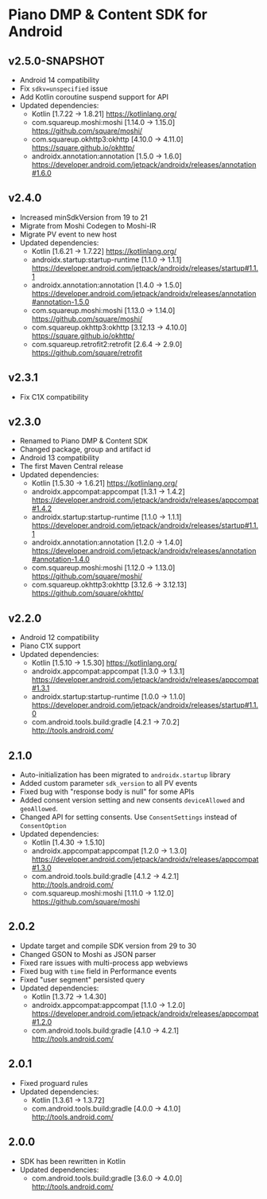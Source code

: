 # Piano DMP & Content SDK for Android

## v2.5.0-SNAPSHOT
* Android 14 compatibility
* Fix `sdkv=unspecified` issue
* Add Kotlin coroutine suspend support for API
* Updated dependencies:
    - Kotlin [1.7.22 -> 1.8.21]
      https://kotlinlang.org/
    - com.squareup.moshi:moshi [1.14.0 -> 1.15.0]
      https://github.com/square/moshi/
    - com.squareup.okhttp3:okhttp [4.10.0 -> 4.11.0]
      https://square.github.io/okhttp/
    - androidx.annotation:annotation [1.5.0 -> 1.6.0]
      https://developer.android.com/jetpack/androidx/releases/annotation#1.6.0

## v2.4.0
* Increased minSdkVersion from 19 to 21
* Migrate from Moshi Codegen to Moshi-IR
* Migrate PV event to new host
* Updated dependencies:
    - Kotlin [1.6.21 -> 1.7.22]
      https://kotlinlang.org/
    - androidx.startup:startup-runtime [1.1.0 -> 1.1.1]
      https://developer.android.com/jetpack/androidx/releases/startup#1.1.1
    - androidx.annotation:annotation [1.4.0 -> 1.5.0]
      https://developer.android.com/jetpack/androidx/releases/annotation#annotation-1.5.0
    - com.squareup.moshi:moshi [1.13.0 -> 1.14.0]
      https://github.com/square/moshi/
    - com.squareup.okhttp3:okhttp [3.12.13 -> 4.10.0]
      https://square.github.io/okhttp/
    - com.squareup.retrofit2:retrofit [2.6.4 -> 2.9.0]
      https://github.com/square/retrofit

## v2.3.1
* Fix C1X compatibility

## v2.3.0
* Renamed to Piano DMP & Content SDK
* Changed package, group and artifact id
* Android 13 compatibility
* The first Maven Central release
* Updated dependencies:
    - Kotlin [1.5.30 -> 1.6.21]
      https://kotlinlang.org/
    - androidx.appcompat:appcompat [1.3.1 -> 1.4.2]
      https://developer.android.com/jetpack/androidx/releases/appcompat#1.4.2
    - androidx.startup:startup-runtime [1.1.0 -> 1.1.1]
      https://developer.android.com/jetpack/androidx/releases/startup#1.1.1
    - androidx.annotation:annotation [1.2.0 -> 1.4.0]
      https://developer.android.com/jetpack/androidx/releases/annotation#annotation-1.4.0
    - com.squareup.moshi:moshi [1.12.0 -> 1.13.0]
      https://github.com/square/moshi/
    - com.squareup.okhttp3:okhttp [3.12.6 -> 3.12.13]
      https://github.com/square/okhttp/

## v2.2.0
* Android 12 compatibility
* Piano C1X support 
* Updated dependencies:
    - Kotlin [1.5.10 -> 1.5.30]
      https://kotlinlang.org/
    - androidx.appcompat:appcompat [1.3.0 -> 1.3.1]
      https://developer.android.com/jetpack/androidx/releases/appcompat#1.3.1
    - androidx.startup:startup-runtime [1.0.0 -> 1.1.0]
      https://developer.android.com/jetpack/androidx/releases/startup#1.1.0
    - com.android.tools.build:gradle [4.2.1 -> 7.0.2]
      http://tools.android.com/


## 2.1.0
* Auto-initialization has been migrated to `androidx.startup` library
* Added custom parameter `sdk_version` to all PV events
* Fixed bug with "response body is null" for some APIs
* Added consent version setting and new consents `deviceAllowed` and `geoAllowed`.
* Changed API for setting consents. Use `ConsentSettings` instead of `ConsentOption`
* Updated dependencies:
    - Kotlin [1.4.30 -> 1.5.10]
    - androidx.appcompat:appcompat [1.2.0 -> 1.3.0]
      https://developer.android.com/jetpack/androidx/releases/appcompat#1.3.0
    - com.android.tools.build:gradle [4.1.2 -> 4.2.1]
      http://tools.android.com/
    - com.squareup.moshi:moshi [1.11.0 -> 1.12.0]
      https://github.com/square/moshi

## 2.0.2
* Update target and compile SDK version from 29 to 30
* Changed GSON to Moshi as JSON parser
* Fixed rare issues with multi-process app webviews
* Fixed bug with `time` field in Performance events
* Fixed "user segment" persisted query
* Updated dependencies:
    - Kotlin [1.3.72 -> 1.4.30]
    - androidx.appcompat:appcompat [1.1.0 -> 1.2.0]
      https://developer.android.com/jetpack/androidx/releases/appcompat#1.2.0
    - com.android.tools.build:gradle [4.1.0 -> 4.2.1]
      http://tools.android.com/

## 2.0.1
* Fixed proguard rules
* Updated dependencies:
    - Kotlin [1.3.61 -> 1.3.72]
    - com.android.tools.build:gradle [4.0.0 -> 4.1.0]
      http://tools.android.com/

## 2.0.0
* SDK has been rewritten in Kotlin
* Updated dependencies:
    - com.android.tools.build:gradle [3.6.0 -> 4.0.0]
      http://tools.android.com/
